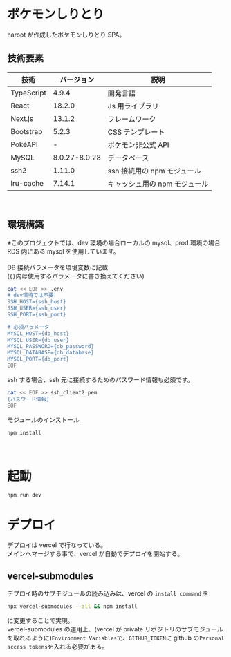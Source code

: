 # ポケモンしりとり

haroot が作成したポケモンしりとり SPA。

## 技術要素

| 技術       | バージョン    | 説明                          |
| ---------- | ------------- | ----------------------------- |
| TypeScript | 4.9.4         | 開発言語                      |
| React      | 18.2.0        | Js 用ライブラリ               |
| Next.js    | 13.1.2        | フレームワーク                |
| Bootstrap  | 5.2.3         | CSS テンプレート              |
| PokéAPI    | -             | ポケモン非公式 API            |
| MySQL      | 8.0.27-8.0.28 | データベース                  |
| ssh2       | 1.11.0        | ssh 接続用の npm モジュール   |
| lru-cache  | 7.14.1        | キャッシュ用の npm モジュール |

<br>

## 環境構築

※このプロジェクトでは、dev 環境の場合ローカルの mysql、prod 環境の場合 RDS 内にある mysql を使用しています。<br>
<br>
DB 接続パラメータを環境変数に記載<br>
(`{}`内は使用するパラメータに書き換えてください)

```sh
cat << EOF >> .env
# dev環境では不要
SSH_HOST={ssh_host}
SSH_USER={ssh_user}
SSH_PORT={ssh_port}

# 必須パラメータ
MYSQL_HOST={db_host}
MYSQL_USER={db_user}
MYSQL_PASSWORD={db_password}
MYSQL_DATABASE={db_database}
MYSQL_PORT={db_port}
EOF
```

ssh する場合、ssh 元に接続するためのパスワード情報も必須です。

```sh
cat << EOF >> ssh_client2.pem
{パスワード情報}
EOF
```

モジュールのインストール

```sh
npm install
```

<br>

# 起動

```sh
npm run dev
```

# デプロイ

デプロイは vercel で行なっている。<br>
メインへマージする事で、vercel が自動でデプロイを開始する。<br>

## vercel-submodules

デプロイ時のサブモジュールの読み込みは、vercel の `install command` を

```sh
npx vercel-submodules --all && npm install
```

に変更することで実現。<br>
vercel-submodules の運用上、(vercel が private リポジトリのサブモジュールを取れるように)`Environment Variables`で、`GITHUB_TOKEN`に github の`Personal access tokens`を入れる必要がある。
